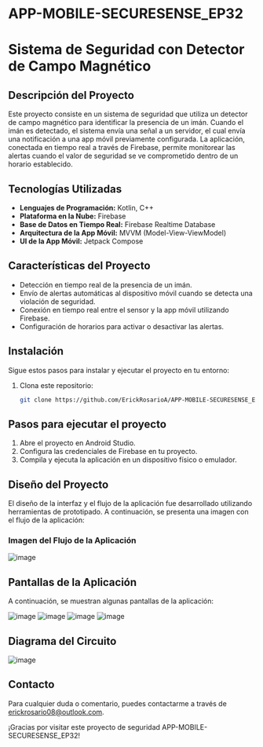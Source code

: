 # APP-MOBILE-SECURESENSE_EP32
# Sistema de Seguridad con Detector de Campo Magnético

## Descripción del Proyecto

Este proyecto consiste en un sistema de seguridad que utiliza un detector de campo magnético para identificar la presencia de un imán. Cuando el imán es detectado, el sistema envía una señal a un servidor, el cual envía una notificación a una app móvil previamente configurada. La aplicación, conectada en tiempo real a través de Firebase, permite monitorear las alertas cuando el valor de seguridad se ve comprometido dentro de un horario establecido.

## Tecnologías Utilizadas

- **Lenguajes de Programación:** Kotlin, C++
- **Plataforma en la Nube:** Firebase
- **Base de Datos en Tiempo Real:** Firebase Realtime Database
- **Arquitectura de la App Móvil:** MVVM (Model-View-ViewModel)
- **UI de la App Móvil:** Jetpack Compose

## Características del Proyecto

- Detección en tiempo real de la presencia de un imán.
- Envío de alertas automáticas al dispositivo móvil cuando se detecta una violación de seguridad.
- Conexión en tiempo real entre el sensor y la app móvil utilizando Firebase.
- Configuración de horarios para activar o desactivar las alertas.

## Instalación

Sigue estos pasos para instalar y ejecutar el proyecto en tu entorno:

1. Clona este repositorio:
   ```bash
   git clone https://github.com/ErickRosarioA/APP-MOBILE-SECURESENSE_EP32/
   
## Pasos para ejecutar el proyecto

1. Abre el proyecto en Android Studio.
2. Configura las credenciales de Firebase en tu proyecto.
3. Compila y ejecuta la aplicación en un dispositivo físico o emulador.

## Diseño del Proyecto

El diseño de la interfaz y el flujo de la aplicación fue desarrollado utilizando herramientas de prototipado. A continuación, se presenta una imagen con el flujo de la aplicación:

### Imagen del Flujo de la Aplicación
![image](https://github.com/user-attachments/assets/863ebfae-3337-4d88-921f-07502ff89280)


## Pantallas de la Aplicación
A continuación, se muestran algunas pantallas de la aplicación:

![image](https://github.com/user-attachments/assets/8ef56c30-d81b-42db-9522-126e21c7c0a2)
![image](https://github.com/user-attachments/assets/160426b3-c531-497b-8d3a-871b596d8989)
![image](https://github.com/user-attachments/assets/18ee8db4-a105-4784-9417-6c13dc5927e2)
![image](https://github.com/user-attachments/assets/186520ee-e4c3-46a6-b3d4-2410f5a2a329)

## Diagrama del Circuito
![image](https://github.com/user-attachments/assets/6c9510b8-265d-4705-bbc7-ded202a14fca)

## Contacto
Para cualquier duda o comentario, puedes contactarme a través de [erickrosario08@outlook.com](mailto:erickrosario08@outlook.com).

¡Gracias por visitar este proyecto de seguridad APP-MOBILE-SECURESENSE_EP32!

